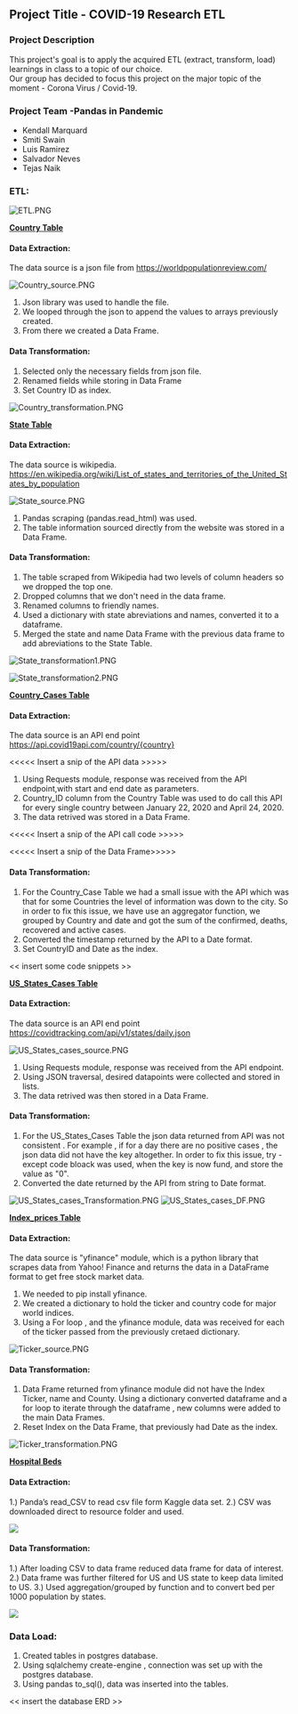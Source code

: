 ## Project Title - COVID-19 Research ETL

### Project Description
This project's goal is to apply the acquired ETL (extract, transform, load) learnings in class to a topic of our choice.<br/>
Our group has decided to focus this project on the major topic of the moment - Corona Virus / Covid-19.

### Project Team -Pandas in Pandemic
- Kendall Marquard
- Smiti Swain
- Luis Ramirez
- Salvador Neves
- Tejas Naik

### ETL:

![ETL.PNG](Images/ETL.PNG)

<ins>**Country Table**</ins><br/>
#### Data Extraction:
The data source is a json file from https://worldpopulationreview.com/

![Country_source.PNG](Images/Country_source.PNG)

1) Json library was used to handle the file.
2) We looped through the json to append the values to arrays previously created. 
3) From there we created a Data Frame.

#### Data Transformation:
1) Selected only the necessary fields from json file.
2) Renamed fields while storing in Data Frame
3) Set Country ID as index.

![Country_transformation.PNG](Images/Country_transformation.PNG)


<ins>**State Table**</ins><br/>
#### Data Extraction:
The data source is wikipedia. https://en.wikipedia.org/wiki/List_of_states_and_territories_of_the_United_States_by_population

![State_source.PNG](Images/State_source.PNG)

1) Pandas scraping (pandas.read_html) was used.
2) The table information sourced directly from the website was stored in a Data Frame.


#### Data Transformation:
1) The table scraped from Wikipedia had two levels of column headers so we dropped the top one.
2) Dropped columns that we don't need in the data frame.
3) Renamed columns to friendly names.
4) Used a dictionary with state abreviations and names, converted it to a dataframe.
5) Merged the state and name Data Frame with the previous data frame to add abreviations to the State Table.

![State_transformation1.PNG](Images/State_transformation1.PNG)

![State_transformation2.PNG](Images/State_transformation2.PNG)

<ins>**Country_Cases Table**</ins><br/>
#### Data Extraction:
The data source is an API end point https://api.covid19api.com/country/{country} 

<<<<< Insert a snip of the API data >>>>>

1) Using Requests module, response was received from the API endpoint,with start and end date as parameters.
2) Country_ID column from the Country Table was used to do call this API for every single country between January 22, 2020 and April 24, 2020.
3) The data retrived was stored in a Data Frame.

<<<<< Insert a snip of the API call code >>>>>

<<<<< Insert a snip of the Data Frame>>>>>

#### Data Transformation:

1) For the Country_Case Table we had a small issue with the API which was that for some Countries the level of information was down to the city. So in order to fix this issue, we have use an aggregator function, we grouped by Country and date and got the sum of the confirmed, deaths, recovered and active cases.
2) Converted the timestamp returned by the API to a Date format.
3) Set CountryID and Date as the index.

<< insert some code snippets >>

<ins>**US_States_Cases Table**</ins><br/>
#### Data Extraction:
The data source is an API end point https://covidtracking.com/api/v1/states/daily.json

![US_States_cases_source.PNG](Images/US_States_cases_source.PNG)

1) Using Requests module, response was received from the API endpoint.
2) Using JSON traversal, desired datapoints were collected and stored in lists.
3) The data retrived was then stored in a Data Frame.


#### Data Transformation:
1) For the US_States_Cases Table the json data returned from API was not consistent . For example , if for a day there are no positive cases , the json data did not have the key altogether. In order to fix this issue, try - except code bloack was used, when the key is now fund, and store the value as "0".
2) Converted the date returned by the API from string to Date format.

![US_States_cases_Transformation.PNG](Images/US_States_cases_Transformation.PNG)
![US_States_cases_DF.PNG](Images/US_States_cases_DF.PNG)


<ins>**Index_prices Table**</ins><br/>
#### Data Extraction:
The data source is "yfinance" module, which is a python library that scrapes data from Yahoo! Finance and returns the data in a DataFrame format to get free stock market data.

1) We needed to pip install yfinance.
2) We created a dictionary to hold the ticker and country code for major world indices.
2) Using a For loop , and the yfinance module, data was received for each of the ticker passed from the previously cretaed dictionary.

![Ticker_source.PNG](Images/Ticker_source.PNG)


#### Data Transformation:
1) Data Frame returned from yfinance module did not have the Index Ticker, name and County. Using a dictionary converted dataframe and  a for loop to iterate through the dataframe , new columns were added to the main Data Frames. 
2) Reset Index on the Data Frame, that previously had Date as the index.

![Ticker_transformation.PNG](Images/Ticker_transformation.PNG)


<ins>**Hospital Beds**</ins><br/>
#### Data Extraction:

1.)	Panda’s read_CSV to read csv file form Kaggle data set.
2.)	CSV was downloaded direct to resource folder and used. 

![](Images/)


#### Data Transformation:
1.)	After loading CSV to data frame reduced data frame for data of interest.
2.)	Data frame was further filtered for US and US state to keep data limited to US.
3.)	Used aggregation/grouped by function and to convert bed per 1000 population by states.

![](Images/)


### Data Load:

1) Created tables in postgres database.
2) Using sqlalchemy create-engine , connection was set up with the postgres database.
3) Using pandas to_sql(), data was inserted into the tables.

<< insert the database ERD >>

